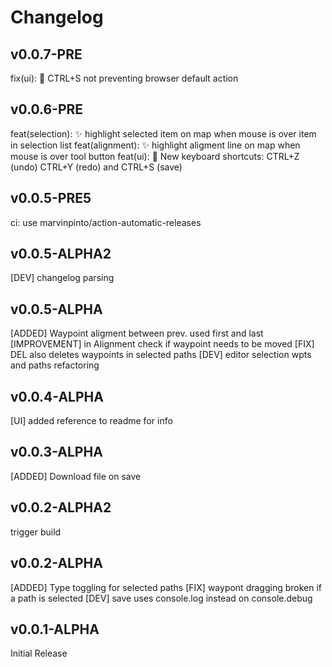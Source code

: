 # Changelog

## v0.0.7-PRE
fix(ui): :bug: CTRL+S not preventing browser default action

## v0.0.6-PRE
feat(selection): ✨ highlight selected item on map when mouse is over item in selection list
feat(alignment): ✨ highlight aligment line on map when mouse is over tool button
feat(ui): :lipstick: New keyboard shortcuts: CTRL+Z (undo) CTRL+Y (redo) and CTRL+S (save)

## v0.0.5-PRE5
ci: use marvinpinto/action-automatic-releases

## v0.0.5-ALPHA2
[DEV] changelog parsing

## v0.0.5-ALPHA
[ADDED] Waypoint aligment between prev. used first and last
[IMPROVEMENT] in Alignment check if waypoint needs to be moved
[FIX] DEL also deletes waypoints in selected paths
[DEV] editor selection wpts and paths refactoring

## v0.0.4-ALPHA
[UI] added reference to readme for info

## v0.0.3-ALPHA
[ADDED] Download file on save

## v0.0.2-ALPHA2

trigger build

## v0.0.2-ALPHA

[ADDED] Type toggling for selected paths
[FIX] waypont dragging broken if a path is selected
[DEV] save uses console.log instead on console.debug

## v0.0.1-ALPHA

Initial Release
